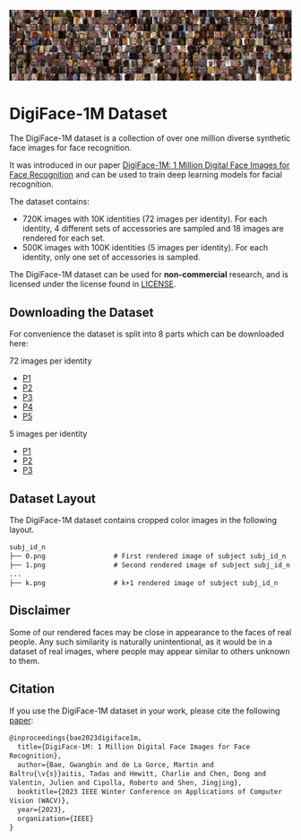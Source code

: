 ![Dataset Preview](docs/img/sx-data.jpg)

# DigiFace-1M Dataset

The DigiFace-1M dataset is a collection of over one million diverse synthetic face images for face recognition.

It was introduced in our paper [DigiFace-1M: 1 Million Digital Face Images for Face Recognition](https://microsoft.github.io/DigiFace1M) and can be used to train deep learning models for facial recognition.

The dataset contains:

- 720K images with 10K identities (72 images per identity). For each identity, 4 different sets of accessories are sampled and 18 images are rendered for each set.
- 500K images with 100K identities (5 images per identity). For each identity, only one set of accessories is sampled.

The DigiFace-1M dataset can be used for **non-commercial** research, and is licensed under the license found in [LICENSE](LICENSE).

## Downloading the Dataset

For convenience the dataset is split into 8 parts which can be downloaded here: 

72 images per identity 
- [P1](https://facesyntheticspubwedata.z6.web.core.windows.net/wacv-2023/subjects_0-1999_72_imgs.zip)
- [P2](https://facesyntheticspubwedata.z6.web.core.windows.net/wacv-2023/subjects_2000-3999_72_imgs.zip)
- [P3](https://facesyntheticspubwedata.z6.web.core.windows.net/wacv-2023/subjects_4000-5999_72_imgs.zip)
- [P4](https://facesyntheticspubwedata.z6.web.core.windows.net/wacv-2023/subjects_6000-7999_72_imgs.zip)
- [P5](https://facesyntheticspubwedata.z6.web.core.windows.net/wacv-2023/subjects_8000-9999_72_imgs.zip)

5 images per identity
- [P1](https://facesyntheticspubwedata.z6.web.core.windows.net/wacv-2023/subjects_100000-133332_5_imgs.zip)
- [P2](https://facesyntheticspubwedata.z6.web.core.windows.net/wacv-2023/subjects_133333-166665_5_imgs.zip)
- [P3](https://facesyntheticspubwedata.z6.web.core.windows.net/wacv-2023/subjects_166666-199998_5_imgs.zip)

## Dataset Layout

The DigiFace-1M dataset contains cropped color images in the following layout.

```
subj_id_n
├── 0.png                 # First rendered image of subject subj_id_n
├── 1.png                 # Second rendered image of subject subj_id_n
...
├── k.png                 # k+1 rendered image of subject subj_id_n
```

## Disclaimer

Some of our rendered faces may be close in appearance to the faces of real people.
Any such similarity is naturally unintentional, as it would be in a dataset of real images, where people may appear similar to others unknown to them.

## Citation

If you use the DigiFace-1M dataset in your work, please cite the following [paper](https://github.com/microsoft/DigiFace1M/raw/main/paper.pdf):

```
@inproceedings{bae2023digiface1m,
  title={DigiFace-1M: 1 Million Digital Face Images for Face Recognition},
  author={Bae, Gwangbin and de La Gorce, Martin and Baltru{\v{s}}aitis, Tadas and Hewitt, Charlie and Chen, Dong and Valentin, Julien and Cipolla, Roberto and Shen, Jingjing},
  booktitle={2023 IEEE Winter Conference on Applications of Computer Vision (WACV)},
  year={2023},
  organization={IEEE}
}
```
